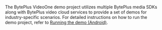 The BytePlus VideoOne demo project utilizes multiple BytePlus media SDKs along with BytePlus video cloud services to provide a set of demos for industry-specific scenarios. For detailed instructions on how to run the demo project, refer to [Running the demo (Android)](https://docs.byteplus.com/byteplus-vos/docs/running-the-demo-android-).